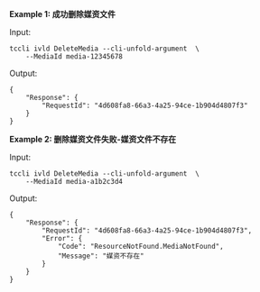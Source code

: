 **Example 1: 成功删除媒资文件**



Input: 

```
tccli ivld DeleteMedia --cli-unfold-argument  \
    --MediaId media-12345678
```

Output: 
```
{
    "Response": {
        "RequestId": "4d608fa8-66a3-4a25-94ce-1b904d4807f3"
    }
}
```

**Example 2: 删除媒资文件失败-媒资文件不存在**



Input: 

```
tccli ivld DeleteMedia --cli-unfold-argument  \
    --MediaId media-a1b2c3d4
```

Output: 
```
{
    "Response": {
        "RequestId": "4d608fa8-66a3-4a25-94ce-1b904d4807f3",
        "Error": {
            "Code": "ResourceNotFound.MediaNotFound",
            "Message": "媒资不存在"
        }
    }
}
```

